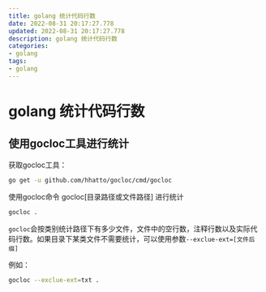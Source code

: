 ```yaml
---
title: golang 统计代码行数
date: 2022-08-31 20:17:27.778
updated: 2022-08-31 20:17:27.778
description: golang 统计代码行数
categories: 
- golang
tags: 
- golang
---
```


# golang 统计代码行数

## 使用gocloc工具进行统计

获取gocloc工具：

```bash
go get -u github.com/hhatto/gocloc/cmd/gocloc
```
使用gocloc命令 gocloc[目录路径或文件路径] 进行统计

```bash
gocloc .
```

`gocloc`会按类别统计路径下有多少文件，文件中的空行数，注释行数以及实际代码行数。如果目录下某类文件不需要统计，可以使用参数`--exclue-ext=[文件后缀]`

例如：

```bash
gocloc --exclue-ext=txt .
```

